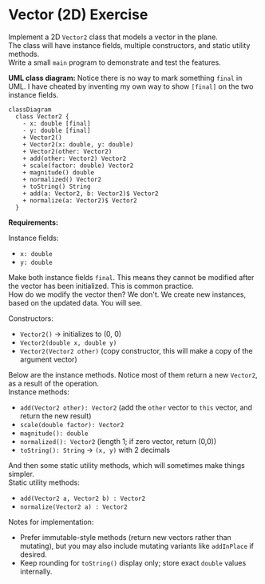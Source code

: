 # Vector (2D) Exercise

Implement a 2D `Vector2` class that models a vector in the plane.\
The class will have instance fields, multiple constructors, and static utility methods.\
Write a small `main` program to demonstrate and test the features.

**UML class diagram:**
Notice there is no way to mark something `final` in UML. I have cheated by inventing my own way to show `[final]` on the two instance fields. 

```mermaid
classDiagram
  class Vector2 {
    - x: double [final]
    - y: double [final]
    + Vector2()
    + Vector2(x: double, y: double)
    + Vector2(other: Vector2)
    + add(other: Vector2) Vector2
    + scale(factor: double) Vector2
    + magnitude() double
    + normalized() Vector2
    + toString() String
    + add(a: Vector2, b: Vector2)$ Vector2
    + normalize(a: Vector2)$ Vector2
  }
```

**Requirements:**

Instance fields: 
- `x: double`
- `y: double`

Make both instance fields `final`. This means they cannot be modified after the vector has been initialized. This is common practice.\
How do we modify the vector then? We don't. We create new instances, based on the updated data. You will see.

Constructors:
  - `Vector2()` → initializes to (0, 0)
  - `Vector2(double x, double y)`
  - `Vector2(Vector2 other)` (copy constructor, this will make a copy of the argument vector)
  
Below are the instance methods. Notice most of them return a new `Vector2`, as a result of the operation.\
Instance methods:
  - `add(Vector2 other): Vector2` (add the `other` vector to `this` vector, and return the new result)
  - `scale(double factor): Vector2`
  - `magnitude(): double`
  - `normalized(): Vector2` (length 1; if zero vector, return (0,0))
  - `toString(): String` → `(x, y)` with 2 decimals

And then some static utility methods, which will sometimes make things simpler.\
Static utility methods:
  - `add(Vector2 a, Vector2 b) : Vector2`
  - `normalize(Vector2 a) : Vector2`



Notes for implementation:
- Prefer immutable-style methods (return new vectors rather than mutating), but you may also include mutating variants like `addInPlace` if desired.
- Keep rounding for `toString()` display only; store exact `double` values internally.





